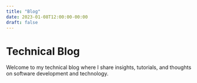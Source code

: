 ```yaml
---
title: "Blog"
date: 2023-01-08T12:00:00-00:00
draft: false
---
```


# Technical Blog

Welcome to my technical blog where I share insights, tutorials, and thoughts on software development and technology.
